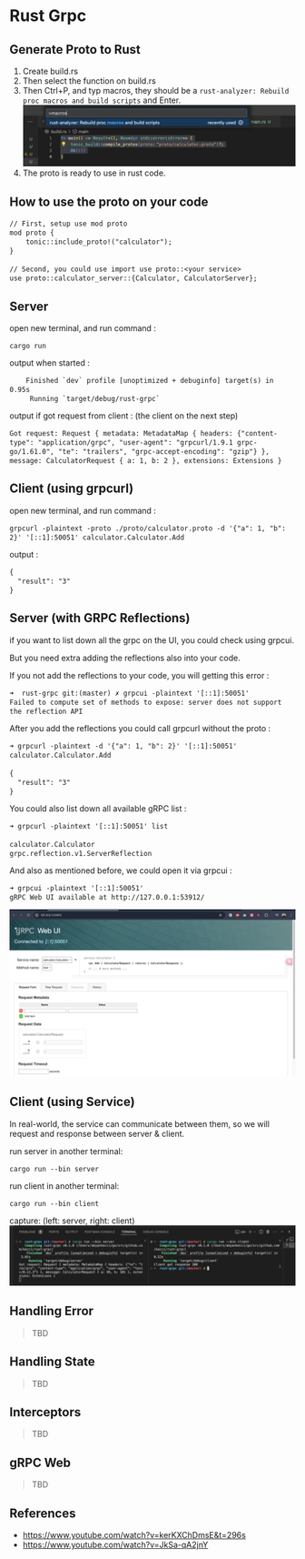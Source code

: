 # Rust Grpc

## Generate Proto to Rust
1. Create build.rs
2. Then select the function on build.rs
3. Then Ctrl+P, and typ macros, they should be a `rust-analyzer: Rebuild proc macros and build scripts` and Enter. 
   ![data](./asset/rust-analyzer-protos.png)
4. The proto is ready to use in rust code.

## How to use the proto on your code
```
// First, setup use mod proto
mod proto {
    tonic::include_proto!("calculator");
}

// Second, you could use import use proto::<your service>
use proto::calculator_server::{Calculator, CalculatorServer};
```

## Server
open new terminal, and run command :
```
cargo run
```
output when started :
```
    Finished `dev` profile [unoptimized + debuginfo] target(s) in 0.95s
     Running `target/debug/rust-grpc`
```
output if got request from client : (the client on the next step)
```
Got request: Request { metadata: MetadataMap { headers: {"content-type": "application/grpc", "user-agent": "grpcurl/1.9.1 grpc-go/1.61.0", "te": "trailers", "grpc-accept-encoding": "gzip"} }, message: CalculatorRequest { a: 1, b: 2 }, extensions: Extensions }
```

## Client (using grpcurl)
open new terminal, and run command :
```
grpcurl -plaintext -proto ./proto/calculator.proto -d '{"a": 1, "b": 2}' '[::1]:50051' calculator.Calculator.Add
```
output :
```
{
  "result": "3"
}
```

## Server (with GRPC Reflections)
if you want to list down all the grpc on the UI, you could check using grpcui. 

But you need extra adding the reflections also into your code.

If you not add the reflections to your code, you will getting this error :
```
➜  rust-grpc git:(master) ✗ grpcui -plaintext '[::1]:50051'     
Failed to compute set of methods to expose: server does not support the reflection API
```

After you add the reflections you could call grpcurl without the proto :
```
➜ grpcurl -plaintext -d '{"a": 1, "b": 2}' '[::1]:50051' calculator.Calculator.Add

{
  "result": "3"
}
```

You could also list down all available gRPC list :
```
➜ grpcurl -plaintext '[::1]:50051' list

calculator.Calculator
grpc.reflection.v1.ServerReflection
```

And also as mentioned before, we could open it via grpcui :
```
➜ grpcui -plaintext '[::1]:50051'
gRPC Web UI available at http://127.0.0.1:53912/
```
![grpcui](./asset/grpcui.png)


## Client (using Service)
In real-world, the service can communicate between them, so we will request and response between server & client.

run server in another terminal:
```
cargo run --bin server
```

run client in another terminal:
```
cargo run --bin client
```

capture: (left: server, right: client)
![server-client](./asset/server-client.png)

## Handling Error
> TBD

## Handling State
> TBD

## Interceptors
> TBD

## gRPC Web
> TBD

## References
- https://www.youtube.com/watch?v=kerKXChDmsE&t=296s
- https://www.youtube.com/watch?v=JkSa-qA2jnY